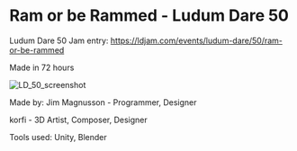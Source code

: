 # Ram or be Rammed - Ludum Dare 50
Ludum Dare 50 Jam entry: https://ldjam.com/events/ludum-dare/50/ram-or-be-rammed

Made in 72 hours

![LD_50_screenshot](https://github.com/JimMagnusson/LD50/assets/50302387/9a39a78b-d8a6-4e27-adb9-09f4d7bf522b)

Made by: Jim Magnusson - Programmer, Designer

korfi - 3D Artist, Composer, Designer


Tools used:
Unity, Blender
